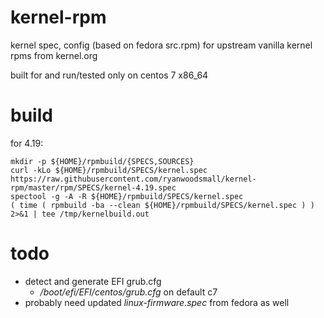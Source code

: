 # kernel-rpm

kernel spec, config (based on fedora src.rpm) for upstream vanilla kernel rpms from kernel.org

built for and run/tested only on centos 7 x86\_64

# build

for 4.19:

```
mkdir -p ${HOME}/rpmbuild/{SPECS,SOURCES}
curl -kLo ${HOME}/rpmbuild/SPECS/kernel.spec https://raw.githubusercontent.com/ryanwoodsmall/kernel-rpm/master/rpm/SPECS/kernel-4.19.spec
spectool -g -A -R ${HOME}/rpmbuild/SPECS/kernel.spec
( time ( rpmbuild -ba --clean ${HOME}/rpmbuild/SPECS/kernel.spec ) ) 2>&1 | tee /tmp/kernelbuild.out
```

# todo

- detect and generate EFI grub.cfg
  - */boot/efi/EFI/centos/grub.cfg* on default c7
- probably need updated *linux-firmware.spec* from fedora as well

